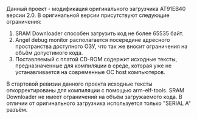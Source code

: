 Данный проект - модификация оригинального загрузчика AT91EB40 версии 2.0. В оригинальной версии присутствуют следующие ограничения:

1. SRAM Downloader способен загрузить код не более 65535 байт.
2. Angel debug monitor располагается посередине адресного пространства доступного ОЗУ, что так же вносит ограничения на объём допустимого кода.
3. Поставляемый с платой CD-ROM содержит исходные тексты, предназначенные для компиляции в среде, которая уже не устанавливается на современные ОС host компьютеров.

В стартовой ревизии данного проекта исходные тексты откорректированы для компиляции с помощью arm-elf-tools. SRAM Downloader не имеет ограничений на объём загружаемого кода. В отличии от оригинального загрузчика используется только "SERIAL A" разъём.
